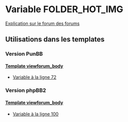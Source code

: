 # Variable FOLDER_HOT_IMG
[Explication sur le forum des forums](http://forum.forumactif.com/t294113-listing-des-variables#FOLDER_HOT_IMG)

## Utilisations dans les templates

### Version PunBB

#### [Template viewforum_body](punbb/viewforum_body.md)
* [Variable à la ligne 72](../punbb/viewforum_body.tpl#L72)

### Version phpBB2

#### [Template viewforum_body](subsilver/viewforum_body.md)
* [Variable à la ligne 100](../subsilver/viewforum_body.tpl#L100)